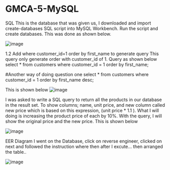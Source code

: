 # GMCA-5-MySQL

SQL 
This is the database that was given us, I downloaded and import create-databases SQL script into MySQL Workbench. Run the script and create databases. 
This was done as shown below. 
 
![image](https://github.com/Kemi101/GMCA-5-MySQL/assets/131159967/aca1bee6-1650-421a-9f68-47e0dd003f60)

1.2	Add where customer_id=1 order by first_name to generate query
This query only generate order with customer_id of 1. Query as shown below  
select * from customers
where customer_id = 1
order by first_name;

#Another way of doing question one 
select * from customers
where customer_id = 1
order by first_name desc;

This is shown below 
![image](https://github.com/Kemi101/GMCA-5-MySQL/assets/131159967/1f804e3b-2d9d-4a56-88f9-51f09f6dd3c7)


I was asked to write a SQL query to return all the products in our database in the result set.  To show columns; name, unit price, and new column called new price which is based on this expression, (unit price * 1.1 ).
What I will doing is increasing the product price of each by 10%. With the query, I will show the original price and the new price.  This is shown below 

![image](https://github.com/Kemi101/GMCA-5-MySQL/assets/131159967/21d1a7d5-1de2-47a6-814d-dc84cdcbe8bb)

EER Diagram 
I went on the Database, click on reverse engineer, clicked on next and followed the instruction where then after I excute… then arranged the table.. 

![image](https://github.com/Kemi101/GMCA-5-MySQL/assets/131159967/d50520ac-6ee8-4cf2-a4bd-2cbe0cf8a0fd)


